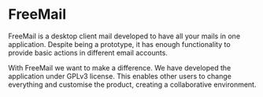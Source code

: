 # FreeMail

FreeMail is a desktop client mail developed to have all your mails in one application. Despite being a prototype, it has enough functionality to provide basic actions in different email accounts.

With FreeMail we want to make a difference. We have developed the application under GPLv3 license. This enables other users to change everything and customise the product, creating a collaborative environment.
